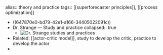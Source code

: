 alias:: theory and practice
tags:: [[superforecaster principles]], [[process optimization]]

- ((647870e0-bd79-42e1-a166-34405022091c))
- Dr. Strange — Study and practice
  collapsed:: true
	- ![Dr. Strange studies and practices](https://i.pinimg.com/originals/f1/e3/13/f1e31367cf71204fab1d2505f76b15fb.jpg)
- Related: [[actor-critic model]], study to develop the critic, practice to develop the actor
-